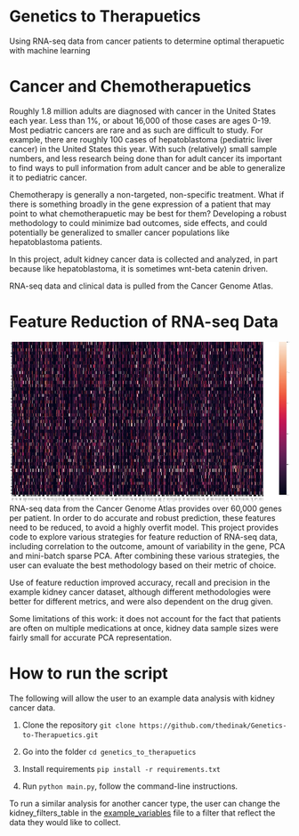 # Genetics to Therapuetics
Using RNA-seq data from cancer patients to determine optimal therapuetic with machine learning

# Cancer and Chemotherapuetics

Roughly 1.8 million adults are diagnosed with cancer in the United States each year. Less than 1%, or about 16,000 of those cases are ages 0-19. Most pediatric cancers are rare and as such are difficult to study. For example, there are roughly 100 cases of hepatoblastoma (pediatric liver cancer) in the United States this year. With such (relatively) small sample numbers, and less research being done than for adult cancer its important to find ways to pull information from adult cancer and be able to generalize it to pediatric cancer. 

Chemotherapy is generally a non-targeted, non-specific treatment. What if there is something broadly in the gene expression of a patient that may point to what chemotherapuetic may be best for them? Developing a robust methodology to could minimize bad outcomes, side effects, and could potentially be generalized to smaller cancer populations like hepatoblastoma patients.

In this project, adult kidney cancer data is collected and analyzed, in part because like hepatoblastoma, it is sometimes wnt-beta catenin driven. 

RNA-seq data and clinical data is pulled from the Cancer Genome Atlas.

# Feature Reduction of RNA-seq Data
![RNA-seq data for one drug of interest](https://github.com/thedinak/Genetics-to-Therapuetics/blob/master/Jupyter_notebooks/gem_heatmap.jpg)
RNA-seq data from the Cancer Genome Atlas provides over 60,000 genes per patient. In order to do accurate and robust prediction, these features need to be reduced, to avoid a highly overfit model. This project provides code to explore various strategies for feature reduction of RNA-seq data, including correlation to the outcome, amount of variability in the gene, PCA and mini-batch sparse PCA. After combining these various strategies, the user can evaluate the best methodology based on their metric of choice.  

Use of feature reduction improved accuracy, recall and precision in the example kidney cancer dataset, although different methodologies were better for different metrics, and were also dependent on the drug given. 

Some limitations of this work: it does not account for the fact that patients are often on multiple medications at once, kidney data sample sizes were fairly small for accurate PCA representation. 

# How to run the script

The following will allow the user to an example data analysis with kidney cancer data.

1. Clone the repository `git clone https://github.com/thedinak/Genetics-to-Therapuetics.git`

2. Go into the folder `cd genetics_to_therapuetics`

3. Install requirements `pip install -r requirements.txt`

4. Run `python main.py`, follow the command-line instructions.

To run a similar analysis for another cancer type, the user can change the kidney_filters_table in the [example_variables](https://github.com/thedinak/Genetics_to_Therapuetics/blob/master/example_variables.py) file to a filter that reflect the data they would like to collect. 
